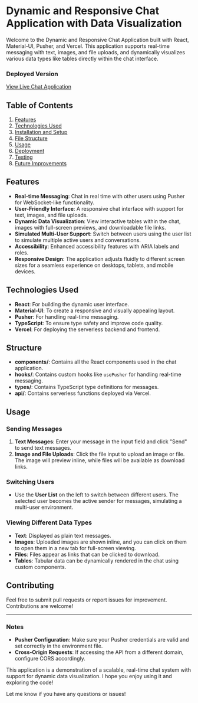 # Dynamic and Responsive Chat Application with Data Visualization

Welcome to the Dynamic and Responsive Chat Application built with React, Material-UI, Pusher, and Vercel. This application supports real-time messaging with text, images, and file uploads, and dynamically visualizes various data types like tables directly within the chat interface.

### Deployed Version

[View Live Chat Application](https://chat-application-b9p3j8rad-omar-ashraf.vercel.app/)

## Table of Contents

1. [Features](#features)
2. [Technologies Used](#technologies-used)
3. [Installation and Setup](#installation-and-setup)
4. [File Structure](#file-structure)
5. [Usage](#usage)
6. [Deployment](#deployment)
7. [Testing](#testing)
8. [Future Improvements](#future-improvements)

## Features

- **Real-time Messaging**: Chat in real time with other users using Pusher for WebSocket-like functionality.
- **User-Friendly Interface**: A responsive chat interface with support for text, images, and file uploads.
- **Dynamic Data Visualization**: View interactive tables within the chat, images with full-screen previews, and downloadable file links.
- **Simulated Multi-User Support**: Switch between users using the user list to simulate multiple active users and conversations.
- **Accessibility**: Enhanced accessibility features with ARIA labels and roles.
- **Responsive Design**: The application adjusts fluidly to different screen sizes for a seamless experience on desktops, tablets, and mobile devices.

## Technologies Used

- **React**: For building the dynamic user interface.
- **Material-UI**: To create a responsive and visually appealing layout.
- **Pusher**: For handling real-time messaging.
- **TypeScript**: To ensure type safety and improve code quality.
- **Vercel**: For deploying the serverless backend and frontend.

## Structure

- **components/**: Contains all the React components used in the chat application.
- **hooks/**: Contains custom hooks like `usePusher` for handling real-time messaging.
- **types/**: Contains TypeScript type definitions for messages.
- **api/**: Contains serverless functions deployed via Vercel.

## Usage

### Sending Messages

1. **Text Messages**: Enter your message in the input field and click "Send" to send text messages.
2. **Image and File Uploads**: Click the file input to upload an image or file. The image will preview inline, while files will be available as download links.

### Switching Users

- Use the **User List** on the left to switch between different users. The selected user becomes the active sender for messages, simulating a multi-user environment.

### Viewing Different Data Types

- **Text**: Displayed as plain text messages.
- **Images**: Uploaded images are shown inline, and you can click on them to open them in a new tab for full-screen viewing.
- **Files**: Files appear as links that can be clicked to download.
- **Tables**: Tabular data can be dynamically rendered in the chat using custom components.


## Contributing

Feel free to submit pull requests or report issues for improvement. Contributions are welcome!

---

### Notes

- **Pusher Configuration**: Make sure your Pusher credentials are valid and set correctly in the environment file.
- **Cross-Origin Requests**: If accessing the API from a different domain, configure CORS accordingly.

This application is a demonstration of a scalable, real-time chat system with support for dynamic data visualization. I hope you enjoy using it and exploring the code!

Let me know if you have any questions or issues!
